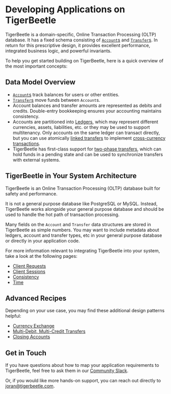 # Developing Applications on TigerBeetle

TigerBeetle is a domain-specific, Online Transaction Processing (OLTP) database. It has a fixed
schema consisting of [`Account`s](../reference/accounts.md) and
[`Transfer`s](../reference/transfers.md). In return for this prescriptive design, it provides
excellent performance, integrated business logic, and powerful invariants.

To help you get started building on TigerBeetle, here is a quick overview of the most important
concepts:

## Data Model Overview

- [`Account`s](../reference/accounts.md) track balances for users or other entities.
- [`Transfer`s](../reference/transfers.md) move funds between `Account`s.
- Account balances and transfer amounts are represented as debits and credits. Double-entry
  bookkeeping ensures your accounting maintains consistency.
- Accounts are partitioned into [Ledgers](./data-modeling.md#ledgers), which may represent different
  currencies, assets, liabilities, etc. or they may be used to support multitenancy. Only accounts
  on the same ledger can transact directly, but you can use atomically [linked
  transfers](./client-requests.md#linked-events) to implement [cross-currency
  transactions](./recipes/currency-exchange.md).
- TigerBeetle has first-class support for [two-phase transfers](./two-phase-transfers.md), which can
  hold funds in a pending state and can be used to synchronize transfers with external systems.

## TigerBeetle in Your System Architecture

TigerBeetle is an Online Transaction Processing (OLTP) database built for safety and performance.

It is not a general purpose database like PostgreSQL or MySQL. Instead, TigerBeetle works alongside
your general purpose database and should be used to handle the hot path of transaction processing.

Many fields on the `Account` and `Transfer` data structures are stored in TigerBeetle as simple
numbers. You may want to include metadata about ledgers, account and transfer types, etc in your
general purpose database or directly in your application code.

For more information relevant to integrating TigerBeetle into your system, take a look at the
following pages:

- [Client Requests](./client-requests.md)
- [Client Sessions](./client-sessions.md)
- [Consistency](./consistency.md)
- [Time](./time.md)

## Advanced Recipes

Depending on your use case, you may find these additional design patterns helpful:

- [Currency Exchange](./recipes/currency-exchange.md)
- [Multi-Debit, Multi-Credit Transfers](./recipes/multi-debit-credit-transfers.md)
- [Closing Accounts](./recipes/close-account.md)

## Get in Touch

If you have questions about how to map your application requirements to TigerBeetle, feel free to
ask them in our [Community Slack](https://slack.tigerbeetle.com/invite).

Or, if you would like more hands-on support, you can reach out directly to <joran@tigerbeetle.com>.
